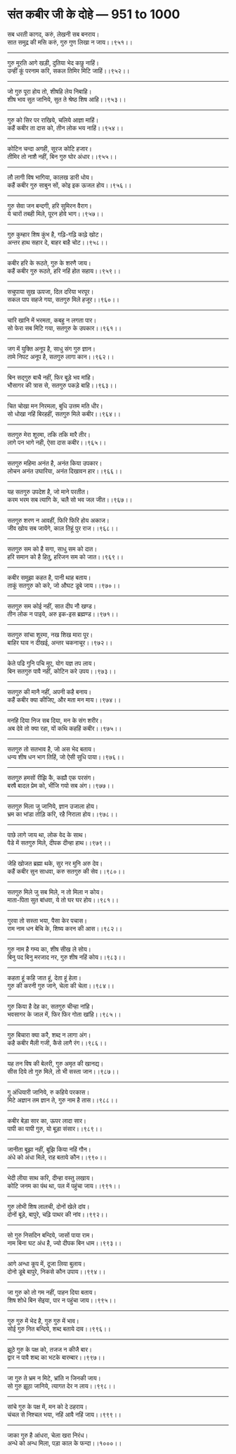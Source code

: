 # संत कबीर जी के दोहे — 951 to 1000

सब धरती कागद, करुं, लेखनी सब बनराय।\
सात समुद्र की मसि करुं, गुरु गुण लिखा न जाय।।९५१।।

---

गुरु मूरति आगे खड़ी, दुतिया भेद कछु नाहिं।\
उन्‍हीं कूं परनाम करि, सकल तिमिर मिटि जाहिं।।९५२।।

---

जो गुरु पूरा होय तो, शीषहि लेय निबाहि।\
शीष भाव सुत जानिये, सुत ते श्रेष्‍ठ शिष आहि।।९५३।।

---

गुरु को सिर पर राखिये, चलिये आज्ञा माहिं।\
कहैं कबीर ता दास को, तीन लोक भय नाहिं।।९५४।।

---

कोटिन चन्‍दा अगही, सूरज कोटि हजार।\
तीमिर तो नाशै नहीं, बिन गुरु घोर अंधार।।९५५।।

---

लौ लागी विष भागिया, कालख डारी धोय।\
कहैं कबीर गुरु साबुन सों, कोइ इक ऊजल होय।।९५६।।

---

गुरु सेवा जन बन्‍दगी, हरि सुमिरन वैराग।\
ये चारों तबही मिले, पूरन होवे भाग।।९५७।।

---

गुरु कुम्‍हार शिष कुंभ है, गढ़ि‍-गढ़‍ि काढ़े खोट।\
अन्‍तर हाथ सहार दे, बाहर बाहै चोट।।९५८।।

---

कबीर हरि के रूठते, गुरु के शरणै जाय।\
कहैं कबीर गुरु रूठते, हरि नहिं होत सहाय।।९५९।।

---

सचुपाया सुख ऊपजा, दिल दरिया भरपूर।\
सकल पाप सहजे गया, सतगुरु मिले हजूर।।९६०।।

---

चारि खानि में भरमता, कबहु न लगता पार।\
सो फेरा सब मिटि गया, सतगुरु के उपकार।।९६१।।

---

जग में युक्ति अनूप है, साधु संग गुरु ज्ञान।\
तामे निपट अनूप है, सतगुरु लागा कान।।९६२।।

---

बिन सद्गुरु बाचै नहीं, फिर बूड़े भव मांहि।\
भौसागर की त्रास से, सतगुरु पकड़े बाहि।।९६३।।

---

चित चोखा मन निरमला, बुधि उत्तम मति धीर।\
सो धोखा नहिं बिरहहीं, सतगुरु मिले कबीर।।९६४।।

---

सतगुरु मेरा शूरमा, तकि तकि मारै तीर।\
लागे पन भागे नही, ऐसा दास कबीर।।९६५।।

---

सतगुरु महिमा अनंत है, अनंत किया उपकार।\
लोचन अनंत उघारिया, अनंत दिखावन हार।।९६६।।

---

यह सतगुरु उपदेश है, जो माने परतीत।\
करम भरम सब त्‍यागि के, चलै सो भव जल जीत।।९६७।।

---

सतगुरु शरण न आवहीं, फिर‍ि फिरि होय अकाज।\
जीव खोय सब जायेंगे, काल तिहूं पुर राज।।९६८।।

---

सतगुरु सम को है सगा, साधु सम को दात।\
हरि समान को है हितु, हरिजन सम को जात।।९६९।।

---

कबीर समुझा कहत है, पानी थाह बताय।\
ताकूं सतगुरु को करे, जो औघट डूबे जाय।।९७०।।

---

सतगुरु सम कोई नहीं, सात दीप नौ खण्‍ड।\
तीन लोक न पाइये, अरु इक-इस ब्रह्मण्‍ड।।९७१।।

---

सतगुरु सांचा शूरमा, नख शिख मारा पूर।\
बाहिर घाव न दीखई, अन्‍तर चकनाचूर।।९७२।।

---

केते पढि गुनि पचि मुए, योग यज्ञ तप लाय।\
बिन सतगुरु पावै नहीं, कोटिन करे उपय।।९७३।।

---

सतगुरु की मानै नहीं, अपनी कहै बनाय।\
कहैं कबीर क्‍या कीजिए, और मता मन माय।।९७४।।

---

मनहि दिया निज सब दिया, मन के संग शरीर।\
अब देवे तो क्‍या रहा, यों कथि कहहिं कबीर।।९७५।।

---

सतगुरु तो सतभाव है, जो अस भेद बताय।\
धन्‍य शीष धन भाग तिहिं, जो ऐसी सुधि पाया।।९७६।।

---

सतगुरु हमसों रीझि कै, कह्यौ एक परसंग।\
बरषै बादल प्रेम को, भींजि गयो सब अंग।।९७७।।

---

सतगुरु मिला जु जानिये, ज्ञान उजाला होय।\
भ्रम का भांडा तोड़‍ि करि, रहै निराला होय।।९७८।।

---

पाछे लागे जाय था, लोक वेद के साथ।\
पैडे में सतगुरु मिले, दीपक दीन्‍हा हाथ।।९७९।।

---

जेहि खोजत ब्रह्मा थके, सुर नर मुनि अरु देव।\
कहैं कबीर सुन साधवा, करु सतगुरु की सेव।।९८०।।

---

सतगुरु मिले जु सब मिले, न तो मिला न कोय।\
माता-पिता सुत बांधवा, ये तो घर घर होय।।९८१।।

---

गुरवा तो सस्‍ता भया, पैसा केर पचास।\
राम नाम धन बेचि के, शिष्‍य करन की आस।।९८२।।

---

गुरु नाम है गम्‍य का, शीष सीख ले सोय।\
बिनु पद बिनु मरजाद नर, गुरु शीष नहिं कोय।।९८३।।

---

कहता हूं कहि जात हूं, देता हूं हेला।\
गुरु की करनी गुरु जाने, चेला की चेला।।९८४।।

---

गुरु किया है देह का, सतगुरु चीन्‍हा नांहि।\
भवसागर के जाल में, फिर फिर गोता खांहि।।९८५।।

---

गुरु बिचारा क्‍या करै, शब्‍द न लागा अंग।\
कहै कबीर मैली गजी, कैसे लागै रंग।।९८६।।

---

यह तन विष की बेलरी, गुरु अमृत की खानद्य।\
सीस दिये तो गुरु मिले, तो भी सस्‍ता जान।।९८७।।

---

गु अंधियारी जानिये, रु कहिये परकास।\
मिटे अज्ञान तम ज्ञान ते, गुरु नाम है तास।।९८८।।

---

कबीर बेड़ा सार का, ऊपर लादा सार।\
पापी का पापी गुरु, यो बूड़ा संसार।।९८९।।

---

जानीता बूझा नहीं, बूझि किया नहिं गौन।\
अंधे को अंधा मिले, राह बताये कौन।।९९०।।

---

भेदी लीया साथ करि, दीन्‍हा वस्‍तु लखाय।\
कोटि जनम का पंथ था, पल में पहुंचा जाय।।९९१।।

---

गुरु लोभी शिष लालची, दोनों खेले दांव।\
दोनों बूड़े, बापुरे, चढ़‍ि पाथर की नांव।।९९२।।

---

सो गुरु निसदिन बन्दिये, जासों पाया राम।\
नाम बिना घट अंध है, ज्‍यो दीपक बिन धाम।।९९३।।

---

आगे अन्‍धा कूप में, दूजा लिया बुलाय।\
दोनो डूबे बापुरे, निकसे कौन उपाय।।९९४।।

---

जा गुरु को तो गम नहीं, पाहन दिया बताय।\
शिष शोधे बिन सेइया, पार न पहुंचा जाय।।९९५।।

---

गुरु गुरु में भेद है, गुरु गुरु में भाव।\
सोई गुरु नित बन्दिये, शब्‍द बताये दाव।।९९६।।

---

झूठे गुरु के पक्ष को, तजज न कीजै बार।\
द्वार न पावै शब्‍द का भटके बारम्‍बार।।९९७।।

---

जा गुरु ते भ्रम न मिटे, भ्रांति न जिनकी जाय।\
सो गुरु झूठा जानिये, त्‍यागत देर न लाय।।९९८।।

---

सांचे गुरु के पक्ष में, मन को दे ठहराय।\
चंचल से निश्‍चल भया, नहिं आवै नहिं जाय।।९९९।।

---

जाका गुरु है आंधरा, चेला खरा निरंध।\
अन्‍धे को अन्‍ध मिला, पड़ा काल के फन्‍दा।।१०००।।

